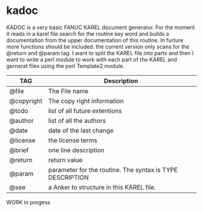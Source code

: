 # kadoc
KADOC is a very basic FANUC KAREL document generator. 
For the moment it reads in a karel file search for the routine key word and builds a documentation from the upper documentation of
this routine.
In furture more functions should be included. the current version only scans for the @return and @param tag. 
I want to split the KAREL file into parts and then I want to write a perl module to work with each part of the KAREL and gernerat files using the perl Template2 module.

| TAG | Description |
| --- | --- |
| @file | The File name |
| @copyright | The copy right information |
| @todo | list of all future extentions |
| @author | list of all the authors |
| @date | date of the last change|
| @license | the license terms |
| @brief | one line description |
| @return | return value |
| @param | parameter for the routine. The syntax is TYPE DESCRIPTION|
| @see | a Anker to structure in this KAREL file. |

WORK in progess
